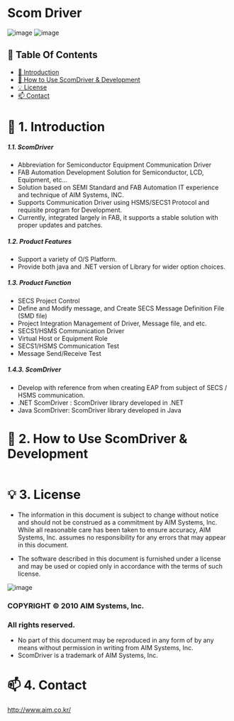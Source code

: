 # Scom Driver
![image](https://user-images.githubusercontent.com/102704655/161009152-fc89a509-deac-4bdf-b9f1-f252c892f646.png)
![image](https://user-images.githubusercontent.com/102704655/161009188-40bca8ea-5039-4174-9bff-25e8a5c5c993.png)


## 📌 Table Of Contents
* [📖 Introduction](#-Introduction)
* [🔎 How to Use ScomDriver & Development](#-howtouse)
* [💡 License](#-License)
* [📫 Contact](#-Contect)

# 📖 1. Introduction
##### 1.1.	ScomDriver 
* Abbreviation for Semiconductor Equipment Communication Driver
* FAB Automation Development Solution for Semiconductor, LCD, Equipment, etc…
* Solution based on SEMI Standard and FAB Automation IT experience and technique of AIM Systems, INC.
* Supports Communication Driver using HSMS/SECS1 Protocol and requisite program for Development.
* Currently, integrated largely in FAB, it supports a stable solution with proper updates and patches.

##### 1.2.	Product Features 
* Support a variety of O/S Platform.
* Provide both java and .NET version of Library for wider option choices.

##### 1.3.	Product Function
* SECS Project Control
* Define and Modify message, and Create SECS Message Definition File (SMD file)
* Project Integration Management of Driver, Message file, and etc.
* SECS1/HSMS Communication Driver
* Virtual Host or Equipment Role 
* SECS1/HSMS Communication Test 
* Message Send/Receive Test 

##### 1.4.3.	ScomDriver
* Develop with reference from when creating EAP from subject of SECS / HSMS communication.
* .NET ScomDriver : ScomDriver library developed in .NET
* Java ScomDriver: ScomDriver library developed in Java

# 🔎 2. How to Use ScomDriver & Development
```java

```

# 💡 3. License
* The information in this document is subject to change without notice and should not be construed as a commitment by AIM Systems, Inc. While all reasonable care has been taken to ensure accuracy, AIM Systems, Inc. assumes no responsibility for any errors that may appear in this document.

* The software described in this document is furnished under a license and may be used or copied only in accordance with the terms of such license.

![image](https://user-images.githubusercontent.com/102704655/161007121-8da3684a-c5bc-4bc6-8247-6ea363a340eb.png)
### COPYRIGHT © 2010 AIM Systems, Inc.
### All rights reserved.

* No part of this document may be reproduced in any form of by any means without permission in writing from AIM Systems, Inc.
* ScomDriver is a trademark of AIM Systems, Inc.

# 📫 4. Contact
http://www.aim.co.kr/
